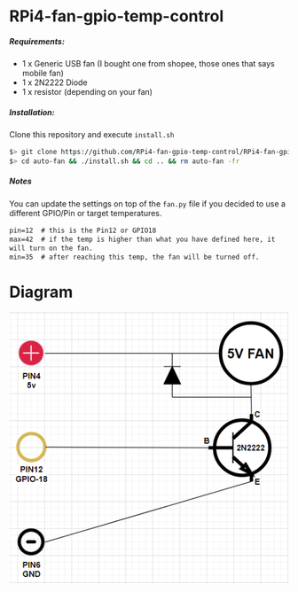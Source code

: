 # RPi4-fan-gpio-temp-control

##### Requirements: 
- 1 x Generic USB fan (I bought one from shopee, those ones that says mobile fan)
- 1 x 2N2222 Diode
- 1 x resistor (depending on your fan)

##### Installation:
Clone this repository and execute `install.sh`
```sh
$> git clone https://github.com/RPi4-fan-gpio-temp-control/RPi4-fan-gpio-temp-control.git auto-fan
$> cd auto-fan && ./install.sh && cd .. && rm auto-fan -fr
```

##### Notes
You can update the settings on top of the `fan.py` file if you decided to use a different GPIO/Pin or target temperatures.
````code
pin=12  # this is the Pin12 or GPIO18
max=42  # if the temp is higher than what you have defined here, it will turn on the fan.
min=35  # after reaching this temp, the fan will be turned off.
````

# Diagram
![N|Solid](https://raw.githubusercontent.com/bauson-com/RPi4-fan-gpio-temp-control/master/FAN-TempControl.png)
